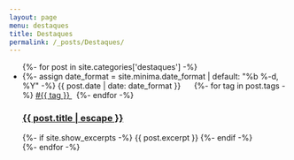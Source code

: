 ```yaml
---
layout: page
menu: destaques
title: Destaques
permalink: /_posts/Destaques/
---
```


<ul class="post-list">
  {%- for post in site.categories['destaques'] -%}
    <li>
      {%- assign date_format = site.minima.date_format | default: "%b %-d, %Y" -%}
      <span class="post-meta">
        {{ post.date | date: date_format }}
      </span>
      <span class="post-meta" style="padding-left: 20px;">
          {%- for tag in post.tags -%}
            <a href="/tag/{{ tag | downcase | replace: ' ', '-' }}">
              #{{ tag }}
            </a>&nbsp;
          {%- endfor -%}
        </span>
      <h3>
        <a class="post-link" href="{{ post.url | relative_url }}">
          {{ post.title | escape }}
        </a>
      </h3>
      {%- if site.show_excerpts -%}
        {{ post.excerpt }}
      {%- endif -%}
    </li>
  {%- endfor -%}
</ul>